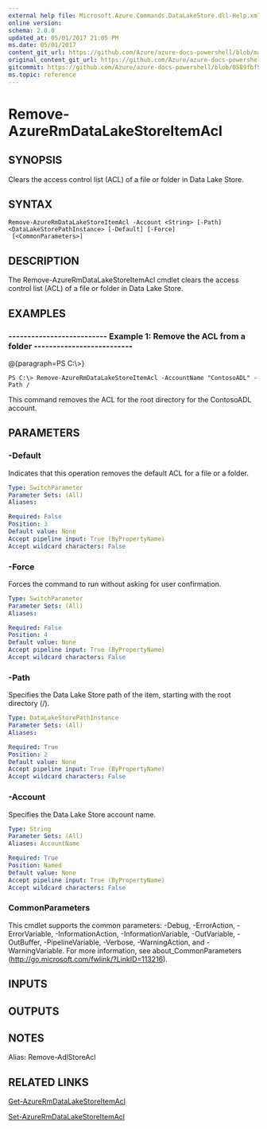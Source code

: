 ```yaml
---
external help file: Microsoft.Azure.Commands.DataLakeStore.dll-Help.xml
online version:
schema: 2.0.0
updated_at: 05/01/2017 21:05 PM
ms.date: 05/01/2017
content_git_url: https://github.com/Azure/azure-docs-powershell/blob/master/azureps-cmdlets-docs/ResourceManager/AzureRM.DataLakeStore/v2.1.0/Remove-AzureRmDataLakeStoreItemAcl.md
original_content_git_url: https://github.com/Azure/azure-docs-powershell/blob/master/azureps-cmdlets-docs/ResourceManager/AzureRM.DataLakeStore/v2.1.0/Remove-AzureRmDataLakeStoreItemAcl.md
gitcommit: https://github.com/Azure/azure-docs-powershell/blob/0589fbf53d27e39e0cf445261d29c64fb0859d62
ms.topic: reference
---
```


# Remove-AzureRmDataLakeStoreItemAcl

## SYNOPSIS
Clears the access control list (ACL) of a file or folder in Data Lake Store.

## SYNTAX

```
Remove-AzureRmDataLakeStoreItemAcl -Account <String> [-Path] <DataLakeStorePathInstance> [-Default] [-Force]
 [<CommonParameters>]
```

## DESCRIPTION
The Remove-AzureRmDataLakeStoreItemAcl cmdlet clears the access control list (ACL) of a file or folder in Data Lake Store.

## EXAMPLES

### --------------------------  Example 1: Remove the ACL from a folder  --------------------------
@{paragraph=PS C:\\\>}





```
PS C:\> Remove-AzureRmDataLakeStoreItemAcl -AccountName "ContosoADL" -Path /
```

This command removes the ACL for the root directory for the ContosoADL account.

## PARAMETERS

### -Default
Indicates that this operation removes the default ACL for a file or a folder.

```yaml
Type: SwitchParameter
Parameter Sets: (All)
Aliases: 

Required: False
Position: 3
Default value: None
Accept pipeline input: True (ByPropertyName)
Accept wildcard characters: False
```

### -Force
Forces the command to run without asking for user confirmation.

```yaml
Type: SwitchParameter
Parameter Sets: (All)
Aliases: 

Required: False
Position: 4
Default value: None
Accept pipeline input: True (ByPropertyName)
Accept wildcard characters: False
```

### -Path
Specifies the Data Lake Store path of the item, starting with the root directory (/).

```yaml
Type: DataLakeStorePathInstance
Parameter Sets: (All)
Aliases: 

Required: True
Position: 2
Default value: None
Accept pipeline input: True (ByPropertyName)
Accept wildcard characters: False
```

### -Account
Specifies the Data Lake Store account name.

```yaml
Type: String
Parameter Sets: (All)
Aliases: AccountName

Required: True
Position: Named
Default value: None
Accept pipeline input: True (ByPropertyName)
Accept wildcard characters: False
```

### CommonParameters
This cmdlet supports the common parameters: -Debug, -ErrorAction, -ErrorVariable, -InformationAction, -InformationVariable, -OutVariable, -OutBuffer, -PipelineVariable, -Verbose, -WarningAction, and -WarningVariable. For more information, see about_CommonParameters (http://go.microsoft.com/fwlink/?LinkID=113216).

## INPUTS

## OUTPUTS

## NOTES
Alias: Remove-AdlStoreAcl

## RELATED LINKS

[Get-AzureRmDataLakeStoreItemAcl]()

[Set-AzureRmDataLakeStoreItemAcl]()

